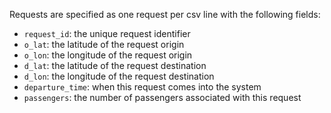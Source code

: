 Requests are specified as one request per csv line with the following fields:

- `request_id`: the unique request identifier
- `o_lat`: the latitude of the request origin
- `o_lon`: the longitude of the request origin
- `d_lat`: the latitude of the request destination
- `d_lon`: the longitude of the request destination
- `departure_time`: when this request comes into the system
- `passengers`: the number of passengers associated with this request
